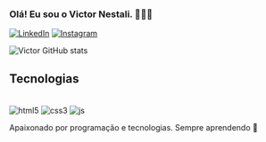 ### Olá! Eu sou o Victor Nestali. 👨🏻‍💻
[![LinkedIn](https://img.shields.io/badge/LinkedIn-0077B5?style=for-the-badge&logo=linkedin&logoColor=white)](https://www.linkedin.com/in/victornestalidev/)
[![Instagram](https://img.shields.io/badge/Instagram-E4405F?style=for-the-badge&logo=instagram&logoColor=white)](https://www.instagram.com/devnestali/)

![Victor GitHub stats](https://github-readme-stats.vercel.app/api?username=devnestali&show_icons=true&theme=radical)

## Tecnologias
<div style="display: inline_block"></div><br/>
  <img align="center" alt="html5" src="https://img.shields.io/badge/HTML5-E34F26?style=for-the-badge&logo=html5&logoColor=white"/>
  <img align="center" alt="css3" src="https://img.shields.io/badge/CSS3-1572B6?style=for-the-badge&logo=css3&logoColor=white"/>
  <img align="center" alt="js" src="https://img.shields.io/badge/JavaScript-F7DF1E?style=for-the-badge&logo=javascript&logoColor=black"/>
</div>

Apaixonado por programação e tecnologias. Sempre aprendendo 🚀
